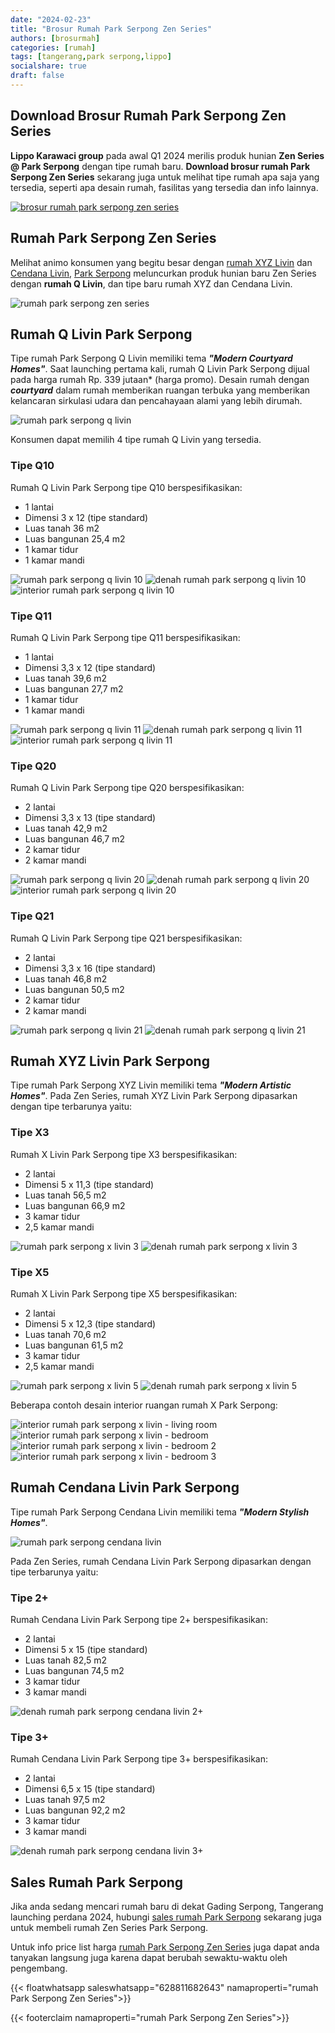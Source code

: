 ```yaml
---
date: "2024-02-23"
title: "Brosur Rumah Park Serpong Zen Series"
authors: [brosurmah]
categories: [rumah]
tags: [tangerang,park serpong,lippo]
socialshare: true
draft: false
---
```


## Download Brosur Rumah Park Serpong Zen Series
**Lippo Karawaci group** pada awal Q1 2024 merilis produk hunian **Zen Series @ Park Serpong** dengan tipe rumah baru. **Download brosur rumah Park Serpong Zen Series** sekarang juga untuk melihat tipe rumah apa saja yang tersedia, seperti apa desain rumah, fasilitas yang tersedia dan info lainnya.

[![brosur rumah park serpong zen series](brosur-rumah-park-serpong-zen-series.webp)](https://drive.google.com/drive/folders/1cvZY1bCJRglQJmu3mqwPAvkuMu7u2l_e?usp=drive_link#?)

## Rumah Park Serpong Zen Series
Melihat animo konsumen yang begitu besar dengan [rumah XYZ Livin](https://park-serpong.id/portfolio/xyz-livin-park-serpong/) dan [Cendana Livin](https://park-serpong.id/portfolio/cendana-livin-park-serpong/), [Park Serpong](https://park-serpong.id) meluncurkan produk hunian baru Zen Series dengan **rumah Q Livin**, dan tipe baru rumah XYZ dan Cendana Livin.

![rumah park serpong zen series](rumah-park-serpong-zen-series.webp)

## Rumah Q Livin Park Serpong
Tipe rumah Park Serpong Q Livin memiliki tema ***"Modern Courtyard Homes"***. Saat launching pertama kali, rumah Q Livin Park Serpong dijual pada harga rumah Rp. 339 jutaan* (harga promo). Desain rumah dengan ***courtyard*** dalam rumah memberikan ruangan terbuka yang memberikan kelancaran sirkulasi udara dan pencahayaan alami yang lebih dirumah.

![rumah park serpong q livin](rumah-park-serpong-q-living.webp)

Konsumen dapat memilih 4 tipe rumah Q Livin yang tersedia.

### Tipe Q10
Rumah Q Livin Park Serpong tipe Q10 berspesifikasikan:
- 1 lantai
- Dimensi 3 x 12 (tipe standard)
- Luas tanah 36 m2
- Luas bangunan 25,4 m2
- 1 kamar tidur
- 1 kamar mandi

![rumah park serpong q livin 10](rumah-park-serpong-zen-series-q10.webp)
![denah rumah park serpong q livin 10](denah-rumah-park-serpong-zen-series-q10.webp)
![interior rumah park serpong q livin 10](interior-desain-rumah-park-serpong-zen-series-q10.webp)

### Tipe Q11
Rumah Q Livin Park Serpong tipe Q11 berspesifikasikan:
- 1 lantai
- Dimensi 3,3 x 12 (tipe standard)
- Luas tanah 39,6 m2
- Luas bangunan 27,7 m2
- 1 kamar tidur
- 1 kamar mandi

![rumah park serpong q livin 11](rumah-park-serpong-zen-series-q11.webp)
![denah rumah park serpong q livin 11](denah-rumah-park-serpong-zen-series-q11.webp)
![interior rumah park serpong q livin 11](interior-desain-rumah-park-serpong-zen-series-q11.webp)

### Tipe Q20
Rumah Q Livin Park Serpong tipe Q20 berspesifikasikan:
- 2 lantai
- Dimensi 3,3 x 13 (tipe standard)
- Luas tanah 42,9 m2
- Luas bangunan 46,7 m2
- 2 kamar tidur
- 2 kamar mandi

![rumah park serpong q livin 20](rumah-park-serpong-zen-series-q20.webp)
![denah rumah park serpong q livin 20](denah-rumah-park-serpong-zen-series-q20.webp)
![interior rumah park serpong q livin 20](interior-desain-rumah-park-serpong-zen-series-q20.webp)

### Tipe Q21
Rumah Q Livin Park Serpong tipe Q21 berspesifikasikan:
- 2 lantai
- Dimensi 3,3 x 16 (tipe standard)
- Luas tanah 46,8 m2
- Luas bangunan 50,5 m2
- 2 kamar tidur
- 2 kamar mandi

![rumah park serpong q livin 21](rumah-park-serpong-zen-series-q21.webp)
![denah rumah park serpong q livin 21](denah-rumah-park-serpong-zen-series-q21.webp)

## Rumah XYZ Livin Park Serpong
Tipe rumah Park Serpong XYZ Livin memiliki tema ***"Modern Artistic Homes"***. 
Pada Zen Series, rumah XYZ Livin Park Serpong dipasarkan dengan tipe terbarunya yaitu:

### Tipe X3
Rumah X Livin Park Serpong tipe X3 berspesifikasikan:
- 2 lantai
- Dimensi 5 x 11,3 (tipe standard)
- Luas tanah 56,5 m2
- Luas bangunan 66,9 m2
- 3 kamar tidur
- 2,5 kamar mandi

![rumah park serpong x livin 3](rumah-park-serpong-zen-series-x3.webp)
![denah rumah park serpong x livin 3](denah-rumah-park-serpong-zen-series-x3.webp)

### Tipe X5
Rumah X Livin Park Serpong tipe X5 berspesifikasikan:
- 2 lantai
- Dimensi 5 x 12,3 (tipe standard)
- Luas tanah 70,6 m2
- Luas bangunan 61,5 m2
- 3 kamar tidur
- 2,5 kamar mandi

![rumah park serpong x livin 5](rumah-park-serpong-zen-series-x5.webp)
![denah rumah park serpong x livin 5](denah-rumah-park-serpong-zen-series-x5.webp)

Beberapa contoh desain interior ruangan rumah X Park Serpong:

![interior rumah park serpong x livin - living room](interior-desain-rumah-park-serpong-zen-series-x-living-room.webp)
![interior rumah park serpong x livin - bedroom](interior-desain-rumah-park-serpong-zen-series-x-bedroom.webp)
![interior rumah park serpong x livin - bedroom 2](interior-desain-rumah-park-serpong-zen-series-x-bedroom-2.webp)
![interior rumah park serpong x livin - bedroom 3](interior-desain-rumah-park-serpong-zen-series-x-bedroom-3.webp)

## Rumah Cendana Livin Park Serpong
Tipe rumah Park Serpong Cendana Livin memiliki tema ***"Modern Stylish Homes"***. 

![rumah park serpong cendana livin](rumah-park-serpong-zen-series-cendana-livin.webp)

Pada Zen Series, rumah Cendana Livin Park Serpong dipasarkan dengan tipe terbarunya yaitu:

### Tipe 2+
Rumah Cendana Livin Park Serpong tipe 2+ berspesifikasikan:
- 2 lantai
- Dimensi 5 x 15 (tipe standard)
- Luas tanah 82,5 m2
- Luas bangunan 74,5 m2
- 3 kamar tidur
- 3 kamar mandi

![denah rumah park serpong cendana livin 2+](rumah-park-serpong-zen-series-cendana-livin-type-2+.webp)

### Tipe 3+
Rumah Cendana Livin Park Serpong tipe 3+ berspesifikasikan:
- 2 lantai
- Dimensi 6,5 x 15 (tipe standard)
- Luas tanah 97,5 m2
- Luas bangunan 92,2 m2
- 3 kamar tidur
- 3 kamar mandi

![denah rumah park serpong cendana livin 3+](rumah-park-serpong-zen-series-cendana-livin-type-3+.webp)

## Sales Rumah Park Serpong
Jika anda sedang mencari rumah baru di dekat Gading Serpong, Tangerang launching perdana 2024, hubungi [sales rumah Park Serpong](https://park-serpong.id/hubungi-kami/) sekarang juga untuk membeli rumah Zen Series Park Serpong.

Untuk info price list harga [rumah Park Serpong Zen Series](https://investproperti.com/rumah-park-serpong-zen-series-q-livin-xyz-livin-dan-cendana-livin/) juga dapat anda tanyakan langsung juga karena dapat berubah sewaktu-waktu oleh pengembang.

{{< floatwhatsapp saleswhatsapp="628811682643" namaproperti="rumah Park Serpong Zen Series">}}

{{< footerclaim namaproperti="rumah Park Serpong Zen Series">}}